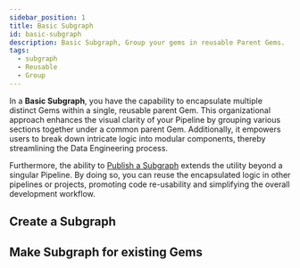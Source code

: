 ```yaml
---
sidebar_position: 1
title: Basic Subgraph
id: basic-subgraph
description: Basic Subgraph, Group your gems in reusable Parent Gems.
tags:
  - subgraph
  - Reusable
  - Group
---
```


In a **Basic Subgraph**, you have the capability to encapsulate multiple distinct Gems within a single, reusable parent Gem. This organizational approach enhances the visual clarity of your Pipeline by grouping various sections together under a common parent Gem. Additionally, it empowers users to break down intricate logic into modular components, thereby streamlining the Data Engineering process.

Furthermore, the ability to [Publish a Subgraph](/docs/package-hub/package-builder/ShareableSubgraphs.md) extends the utility beyond a singular Pipeline. By doing so, you can reuse the encapsulated logic in other pipelines or projects, promoting code re-usability and simplifying the overall development workflow.

## Create a Subgraph

## Make Subgraph for existing Gems
